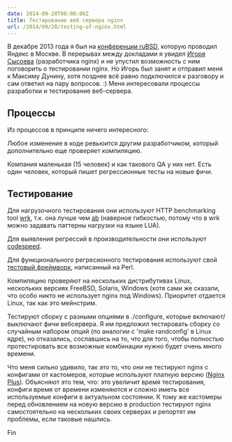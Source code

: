 ```yaml
---
date: 2014-09-28T00:00:00Z
title: Тестирование веб сервера nginx
url: /2014/09/28/testing-of-nginx.html
---
```


В декабре 2013 года я был на [конференции ruBSD](https://tech.yandex.ru/events/yagosti/ruBSD/),
которую проводил Яндекс в Москве. В перерывах между докладами
я увидел [Игоря Сысоева](http://sysoev.ru)
(разработчика nginx) и не упустил возможность с ним поговорить
о тестировании nginx. Но Игорь был занят и отправил меня к Максиму Дунину,
хотя позднее всё равно подключился к разговору и сам ответил на пару вопросов. :)
Меня интересовали процессы разработки и тестирование веб-сервера.

## Процессы

Из процессов в принципе ничего интересного:

Любое изменение в коде ревьюится другим разработчиком,
который дополнительно еще проверяет компиляцию.

Компания маленькая (15 человек) и как такового QA у них нет.
Есть один человек, который пишет регрессионные тесты на новые фичи.

## Тестирование

Для нагрузочного тестирования они используют HTTP benchmarking tool
[wrk](https://github.com/wg/wrk), т.к. она лучше чем [ab](http://httpd.apache.org/docs/2.2/programs/ab.html)
(наверное гибкостью, потому что в wrk можно задавать паттерны нагрузки на языке LUA).

Для выявления регрессий в производительности они используют
[codespeed](https://github.com/tobami/codespeed/).

<!--
Они не использую Яндекс.Танк, т.к. считают,
что он больше тестирует web приложения нежели сам сервер.
-->

Для функционального регресионного тестирования используют свой
[тестовый фреймворк](http://hg.nginx.org/nginx-tests/), написанный на Perl.

Компиляцию проверяют на нескольких дистрибутивах Linux, нескольких версиях FreeBSD,
Solaris, Windows (хотя сами же сказали, что особо  никто не использует nginx под Windows).
Приоритет отдается Linux, так как это мейнстрим.

Тестируют сборку с разными опциями в ./configure, которые включают/выключают фичи вебсервера.
Я им предложил тестировать сборку со случайным набором опций
(по аналогии с 'make randconfig' в Linux ядре),
но отказались, соcлавшись на то, что для того, чтобы полностью протестировать
все возможные комбинации нужно будет очень много времени.

Что меня сильно удивило, так это то, что они не тестируют nginx с конфигами от кастомеров,
которые используют платную версию ([Nginx Plus](http://nginx.com/products/)).
Объясняют это тем, что: это увеличит время тестирования,
конфиги время от времени изменяются и сложно иметь все используемые конфиги
в актуальном состоянии. К тому же кастомеры перед обновлением на новую версию в production
тестируют nginx самостоятельно на нескольких своих серверах
и репортят им проблемы, если таковые нашлись.

Fin

